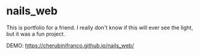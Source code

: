 # nails_web

This is portfolio for a friend. I really don't know if this will ever see the light, but it was a fun project.

DEMO: https://cherubinifranco.github.io/nails_web/
